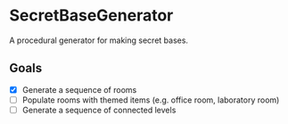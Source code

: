 # SecretBaseGenerator
A procedural generator for making secret bases.

## Goals
- [x] Generate a sequence of rooms
- [ ] Populate rooms with themed items (e.g. office room, laboratory room)
- [ ] Generate a sequence of connected levels
